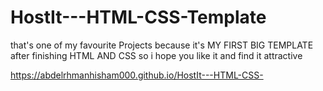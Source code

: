 # HostIt---HTML-CSS-Template

that's one of my favourite Projects because it's MY FIRST BIG TEMPLATE after finishing HTML AND CSS 
so i hope you like it and find it attractive

https://abdelrhmanhisham000.github.io/HostIt---HTML-CSS-